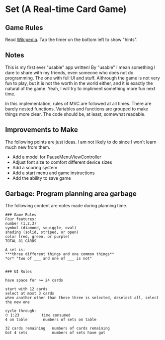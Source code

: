#  Set (A Real-time Card Game)

## Game Rules

Read [Wikipedia](https://en.wikipedia.org/wiki/Set_(game)).
Tap the timer on the bottom left to show "hints".

## Notes

This is my first ever "usable" app written! By "usable" I mean something I dare to share with my friends, 
even someone who does not do programming. The one with full UI and stuff. Althrough the game is not 
very fun to play, but it is not the worth in the world either, and it is exactly the natural of the game. Yeah, 
I will try to impliment something more fun next time.

In this implementation, rules of MVC are followed at all times. There are barely nested functions. Variables 
and functions are grouped to make things more clear. The code should be, at least, somewhat readable.

## Improvements to Make

The following points are just ideas. I am not likely to do since I won't learn much new from them.

* Add a model for PauseMenuViewController
* Adjust font size to comfort different device sizes
* Add a scoring system
* Add a start menu and game instructions
* Add the ability to save game


## Garbage: Program planning area garbage
The following content are notes made during planning time.
```
### Game Rules
Four features: 
number (1,2,3)
symbol (diamond, squiggle, oval)
shading (solid, striped, or open)
color (red, green, or purple)
TOTAL 81 CARDS

A set is:
***three different things and one common things**
*or* "two of ___ and one of ___ is not"


### UI Rules

have space for >= 24 cards

start with 12 cards
select at most 3 cards
when another other than these three is selected, deselect all, select the new one

cycle through:
⏱ 1:23          time consumed
4 on table       numbers of sets on table

32 cards remaining   numbers of cards remaining
Got 4 sets           numbers of sets have got

```

